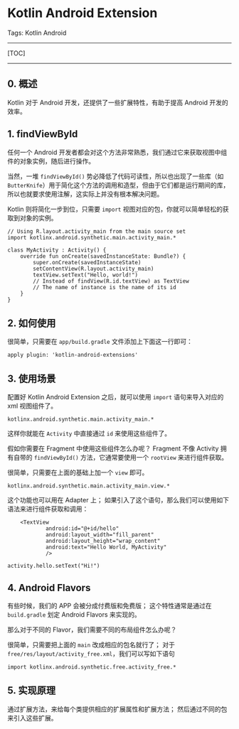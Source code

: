 # Kotlin Android Extension

Tags: Kotlin Android

---

[TOC]

---

## 0. 概述

Kotlin 对于 Android 开发，还提供了一些扩展特性，有助于提高 Android 开发的效率。

## 1. findViewById

任何一个 Android 开发者都会对这个方法非常熟悉，我们通过它来获取视图中组件的对象实例，随后进行操作。

当然，一堆 `findViewById()` 势必降低了代码可读性，所以也出现了一些库（如 `ButterKnife`）用于简化这个方法的调用和造型，但由于它们都是运行期间的库，所以也就要求使用注解，这实际上并没有根本解决问题。

Kotlin 则将简化一步到位，只需要 `import` 视图对应的包，你就可以简单轻松的获取到对象的实例。

```
// Using R.layout.activity_main from the main source set
import kotlinx.android.synthetic.main.activity_main.*

class MyActivity : Activity() {
    override fun onCreate(savedInstanceState: Bundle?) {
        super.onCreate(savedInstanceState)
        setContentView(R.layout.activity_main)
        textView.setText("Hello, world!")
        // Instead of findView(R.id.textView) as TextView
        // The name of instance is the name of its id
    }
}
```

## 2. 如何使用

很简单，只需要在 `app/build.gradle` 文件添加上下面这一行即可：

```
apply plugin: 'kotlin-android-extensions'
```

## 3. 使用场景

配置好 Kotlin Android Extension 之后，就可以使用 `import` 语句来导入对应的 xml 视图组件了。

```
kotlinx.android.synthetic.main.activity_main.*
```

这样你就能在 `Activity` 中直接通过 `id` 来使用这些组件了。

假如你需要在 Fragment 中使用这些组件怎么办呢？
Fragment 不像 Activity 拥有自带的 `findViewById()` 方法，它通常要使用一个 `rootView` 来进行组件获取。

很简单，只需要在上面的基础上加一个 `view` 即可。

```
kotlinx.android.synthetic.main.activity_main.view.*
```

这个功能也可以用在 Adapter 上；
如果引入了这个语句，那么我们可以使用如下语法来进行组件获取和调用：

```
    <TextView
            android:id="@+id/hello"
            android:layout_width="fill_parent"
            android:layout_height="wrap_content"
            android:text="Hello World, MyActivity"
            />
```

```
activity.hello.setText("Hi!")
```

## 4. Android Flavors

有些时候，我们的 APP 会被分成付费版和免费版；
这个特性通常是通过在 `build.gradle` 划定 Android Flavors 来实现的。

那么对于不同的 Flavor，我们需要不同的布局组件怎么办呢？

很简单，只需要把上面的 `main` 改成相应的包名就行了；
对于 `free/res/layout/activity_free.xml`，我们可以写如下语句

```
import kotlinx.android.synthetic.free.activity_free.*
```

## 5. 实现原理

通过扩展方法，来给每个类提供相应的扩展属性和扩展方法；
然后通过不同的包来引入这些扩展。





